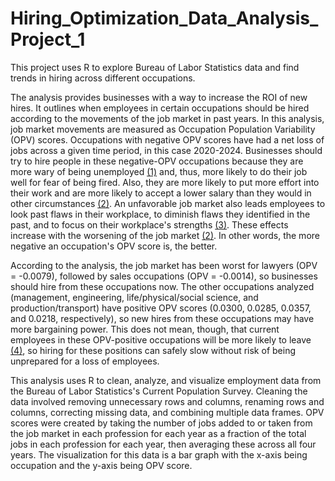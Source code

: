 # Hiring_Optimization_Data_Analysis_Project_1
This project uses R to explore Bureau of Labor Statistics data and find trends in hiring across different occupations.

The analysis provides businesses with a way to increase the ROI of new hires. It outlines when employees in certain occupations should be hired according to the movements of the job market in past years. In this analysis, job market movements are measured as Occupation Population Variability (OPV) scores. Occupations with negative OPV scores have had a net loss of jobs across a given time period, in this case 2020-2024. Businesses should try to hire people in these negative-OPV occupations because they are more wary of being unemployed [(1)](https://link.springer.com/article/10.1186/s40173-016-0069-6) and, thus, more likely to do their job well for fear of being fired. Also, they are more likely to put more effort into their work and are more likely to accept a lower salary than they would in other circumstances [(2)](https://publications.aaahq.org/jmar/article-abstract/34/2/1/75/Do-Job-Candidates-Effort-Promises-Matter-When-the?redirectedFrom=fulltext). An unfavorable job market also leads employees to look past flaws in their workplace, to diminish flaws they identified in the past, and to focus on their workplace's strengths [(3)](https://www.sciencedirect.com/science/article/pii/S0749597815000795?via%3Dihub). These effects increase with the worsening of the job market [(2)](https://publications.aaahq.org/jmar/article-abstract/34/2/1/75/Do-Job-Candidates-Effort-Promises-Matter-When-the?redirectedFrom=fulltext). In other words, the more negative an occupation's OPV score is, the better.

According to the analysis, the job market has been worst for lawyers (OPV = -0.0079), followed by sales occupations (OPV = -0.0014), so businesses should hire from these occupations now. The other occupations analyzed (management, engineering, life/physical/social science, and production/transport) have positive OPV scores (0.0300, 0.0285, 0.0357, and 0.0218, respectively), so new hires from these occupations may have more bargaining power. This does not mean, though, that current employees in these OPV-positive occupations will be more likely to leave [(4)](https://journals.sagepub.com/doi/10.1177/001872679905201001), so hiring for these positions can safely slow without risk of being unprepared for a loss of employees.

This analysis uses R to clean, analyze, and visualize employment data from the Bureau of Labor Statistics's Current Population Survey. Cleaning the data involved removing unnecessary rows and columns, renaming rows and columns, correcting missing data, and combining multiple data frames. OPV scores were created by taking the number of jobs added to or taken from the job market in each profession for each year as a fraction of the total jobs in each profession for each year, then averaging these across all four years. The visualization for this data is a bar graph with the x-axis being occupation and the y-axis being OPV score.
